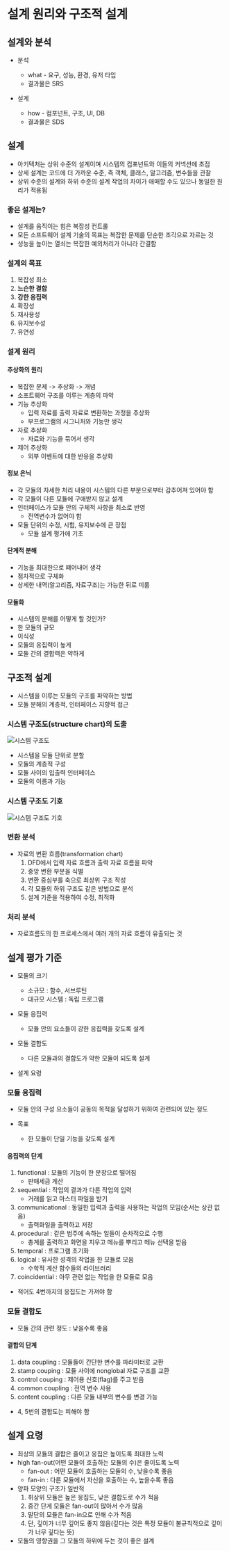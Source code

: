 # 설계 원리와 구조적 설계

## 설계와 분석

* 분석
    * what - 요구, 성능, 환경, 유저 타입
    * 결과물은 SRS

* 설계
    * how - 컴포넌트, 구조, UI, DB
    * 결과물은 SDS

## 설계

* 아키텍처는 상위 수준의 설계이며 시스템의 컴포넌트와 이들의 커넥션에 초점
* 상세 설계는 코드에 더 가까운 수준, 즉 객체, 클래스, 알고리즘, 변수들을 관찰
* 상위 수준의 설계와 하위 수준의 설계 작업의 차이가 애매할 수도 있으나 동일한 원리가 적용됨

### 좋은 설계는?

* 설계를 움직이는 힘은 복잡성 컨트롤
* 모든 소프트웨어 설계 기술의 목표는 복잡한 문제를 단순한 조각으로 자르는 것
* 성능을 높이는 열쇠는 복잡한 예외처리가 아니라 간결함

### 설계의 목표

1. 복잡성 최소
2. **느슨한 결합**
3. **강한 응집력**
4. 확장성
5. 재사용성
6. 유지보수성
7. 유연성

### 설계 원리

#### 추상화의 원리

* 복잡한 문제 -> 추상화 -> 개념
* 소프트웨어 구조를 이루는 계층의 파악
* 기능 추상화
    * 입력 자료를 출력 자료로 변환하는 과정을 추상화
    * 부프로그램의 시그니처와 기능만 생각
* 자료 추상화
    * 자료와 기능을 묶어서 생각
* 제어 추상화
    * 외부 이벤트에 대한 반응을 추상화

#### 정보 은닉

* 각 모듈의 자세한 처리 내용이 시스템의 다른 부분으로부터 감추어져 있어야 함
* 각 모듈이 다른 모듈에 구애받지 않고 설계
* 인터페이스가 모듈 안의 구체적 사항을 최소로 반영
    * 전역변수가 없어야 함
* 모듈 단위의 수정, 시험, 유지보수에 큰 장점
    * 모듈 설계 평가에 기초

#### 단계적 분해

* 기능을 최대한으로 뗴어내어 생각
* 점차적으로 구체화
* 상세한 내역(알고리즘, 자료구조)는 가능한 뒤로 미룸

#### 모듈화

* 시스템의 분해를 어떻게 할 것인가?
* 한 모듈의 규모
* 이식성
* 모듈의 응집력이 높게
* 모둘 간의 결합력은 약하게

## 구조적 설계

* 시스템을 이루는 모듈의 구조를 파악하는 방법
* 모둘 분해의 계층적, 인터페이스 지향적 접근

### 시스템 구조도(structure chart)의 도출

![시스템 구조도](https://i.ytimg.com/vi/QN2bjNplGlQ/maxresdefault.jpg)

* 시스템을 모듈 단위로 분할
* 모듈의 계층적 구성
* 모듈 사이의 입출력 인터페이스
* 모듈의 이름과 기능

### 시스템 구조도 기호

![시스템 구조도 기호](https://slideplayer.com/slide/6854804/23/images/13/Basic+symbols+for+structure+charts.jpg)

### 변환 분석

* 자료의 변환 흐름(transformation chart)
    1. DFD에서 입력 자료 흐름과 출력 자료 흐름을 파악
    2. 중앙 변환 부분을 식별
    3. 변환 중심부를 축으로 최상위 구조 작성
    4. 각 모듈의 하위 구조도 같은 방법으로 분석
    5. 설계 기준을 적용하여 수정, 최적화

### 처리 분석

* 자료흐름도의 한 프로세스에서 여러 개의 자료 흐름이 유출되는 것

## 설계 평가 기준

* 모듈의 크기
    * 소규모 : 함수, 서브루틴
    * 대규모 시스템 : 독립 프로그램

* 모듈 응집력
    * 모듈 안의 요소들이 강한 응집력을 갖도록 설계

* 모듈 결합도
    * 다른 모듈과의 결합도가 약한 모듈이 되도록 설계

* 설계 요령

### 모듈 응집력

* 모듈 안의 구성 요소들이 공동의 목적을 달성하기 위하여 관련되어 있는 정도

* 목표
    * 한 모듈이 단일 기능을 갖도록 설계

#### 응집력의 단계

1. functional : 모듈의 기능이 한 문장으로 떨어짐
    * 판매세금 계산
2. sequential : 작업의 결과가 다른 작업의 입력
    * 거래를 읽고 마스터 파일을 받기
3. communicational : 동일한 입력과 출력을 사용하는 작업의 모임(순서는 상관 없음)
    * 출력화일을 출력하고 저장
4. procedural : 같은 범주에 속하는 일들이 순차적으로 수행
    * 총계를 출력하고 화면을 지우고 메뉴를 뿌리고 메뉴 선택을 받음
5. temporal : 프로그램 초기화
6. logical : 유사한 성격의 작업을 한 모듈로 모음
    * 수학적 계산 함수들의 라이브러리
7. coincidential : 아무 관련 없는 작업을 한 모듈로 모음

* 적어도 4번까지의 응집도는 가져야 함

### 모듈 결합도

* 모듈 간의 관련 정도 : 낮을수록 좋음

#### 결합의 단계

1. data coupling : 모듈들이 간단한 변수를 파라미터로 교환
2. stamp couping : 모듈 사이에 nonglobal 자료 구조를 교환
3. control couping : 제어용 신호(flag)를 주고 받음
4. common coupling : 전역 변수 사용
5. content coupling : 다른 모듈 내부의 변수를 변경 가능

* 4, 5번의 결합도는 피해야 함

## 설계 요령

* 최상의 모듈의 결합은 줄이고 응집은 높이도록 최대한 노력
* high fan-out(어떤 모듈이 호출하는 모듈의 수)은 줄이도록 노력
    * fan-out : 어떤 모듈이 호출하는 모듈의 수, 낮을수록 좋음
    * fan-in : 다른 모듈에서 자신을 호출하는 수, 높을수록 좋음
* 양파 모양의 구조가 일반적
    1. 취상위 모듈은 높은 응집도, 낮은 결합도로 수가 적음
    2. 중간 단게 모듈은 fan-out이 많아서 수가 많음
    3. 말단의 모듈은 fan-in으로 인해 수가 적음
    4. 단, 깊이가 너무 깊어도 좋지 않음(깊다는 것은 특정 모듈이 불규칙적으로 깊이가 너무 깊다는 뜻)
* 모듈의 영향권을 그 모듈의 하위에 두는 것이 좋은 설계

